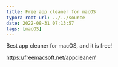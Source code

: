 ```yaml
---
title: Free app cleaner for macOS
typora-root-url: ../../source
date: 2022-08-31 07:13:57
tags: [macOS]
---
```




Best app cleaner for macOS, and it is free!

https://freemacsoft.net/appcleaner/
